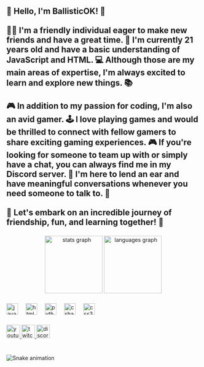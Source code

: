 <h2 align="left">👋 Hello, I'm BallisticOK! 🌟<br><br>🙋‍♂️ I'm a friendly individual eager to make new friends and have a great time. 🎉 I'm currently 21 years old and have a basic understanding of JavaScript and HTML. 💻 Although those are my main areas of expertise, I'm always excited to learn and explore new things. 📚<br><br>🎮 In addition to my passion for coding, I'm also an avid gamer. 🕹️ I love playing games and would be thrilled to connect with fellow gamers to share exciting gaming experiences. 🎮 If you're looking for someone to team up with or simply have a chat, you can always find me in my Discord server. 💬 I'm here to lend an ear and have meaningful conversations whenever you need someone to talk to. 🤝<br><br>🌟 Let's embark on an incredible journey of friendship, fun, and learning together! 🚀</h2>

###

<div align="center">
  <img src="https://github-readme-stats.vercel.app/api?username=AtomicGaming666&hide_title=false&hide_rank=false&show_icons=true&include_all_commits=true&count_private=true&disable_animations=false&theme=dracula&locale=en&hide_border=false" height="150" alt="stats graph"  />
  <img src="https://github-readme-stats.vercel.app/api/top-langs?username=AtomicGaming666&locale=en&hide_title=false&layout=compact&card_width=320&langs_count=5&theme=dracula&hide_border=false" height="150" alt="languages graph"  />
</div>

###

<div align="left">
  <img src="https://cdn.jsdelivr.net/gh/devicons/devicon/icons/javascript/javascript-original.svg" height="30" alt="javascript logo"  />
  <img width="12" />
  <img src="https://cdn.jsdelivr.net/gh/devicons/devicon/icons/html5/html5-original.svg" height="30" alt="html5 logo"  />
  <img width="12" />
  <img src="https://cdn.jsdelivr.net/gh/devicons/devicon/icons/python/python-original.svg" height="30" alt="python logo"  />
  <img width="12" />
  <img src="https://cdn.jsdelivr.net/gh/devicons/devicon/icons/csharp/csharp-original.svg" height="30" alt="csharp logo"  />
  <img width="12" />
  <img src="https://cdn.jsdelivr.net/gh/devicons/devicon/icons/css3/css3-original.svg" height="30" alt="css3 logo"  />
</div>

###

<div align="left">
  <a href="https://www.youtube.com/channel/UC7SVXOIe-lrT_JtAwVoRCCw" target="_blank">
    <img src="https://img.shields.io/static/v1?message=Youtube&logo=youtube&label=&color=FF0000&logoColor=white&labelColor=&style=for-the-badge" height="35" alt="youtube logo"  />
  </a>
  <a href="https://www.twitch.tv/ballisticok" target="_blank">
    <img src="https://img.shields.io/static/v1?message=Twitch&logo=twitch&label=&color=9146FF&logoColor=white&labelColor=&style=for-the-badge" height="35" alt="twitch logo"  />
  </a>
  <a href="https://discordapp.com/users/321590712665636865" target="_blank">
    <img src="https://img.shields.io/static/v1?message=Discord&logo=discord&label=&color=7289DA&logoColor=white&labelColor=&style=for-the-badge" height="35" alt="discord logo"  />
  </a>
</div>

###

<br clear="both">

<img src="https://raw.githubusercontent.com/AtomicGaming666/AtomicGaming666/output/snake.svg" alt="Snake animation" />

###
